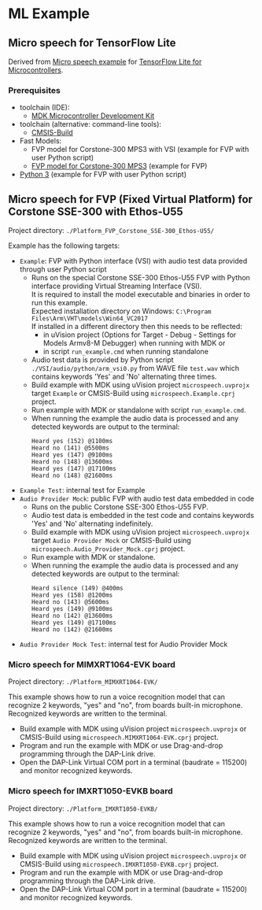 
# ML Example

## Micro speech for TensorFlow Lite

Derived from [Micro speech example](https://github.com/MDK-Packs/tensorflow-pack/tree/main/examples/micro_speech)
for [TensorFlow Lite for Microcontrollers](https://www.tensorflow.org/lite/microcontrollers).

### Prerequisites
 - toolchain (IDE):
   - [MDK Microcontroller Development Kit](https://www.keil.com/mdk5)
 - toolchain (alternative: command-line tools):
   - [CMSIS-Build](https://github.com/ARM-software/CMSIS_5/releases/download/5.7.0/cbuild_install.0.10.2.sh)
 - Fast Models:
   - FVP model for Corstone-300 MPS3 with VSI (example for FVP with user Python script)
   - [FVP model for Corstone-300 MPS3](https://developer.arm.com/tools-and-software/open-source-software/arm-platforms-software/arm-ecosystem-fvps)
     (example for FVP)
 - [Python 3](https://www.python.org/downloads/) (example for FVP with user Python script)

## Micro speech for FVP (Fixed Virtual Platform) for Corstone SSE-300 with Ethos-U55

Project directory: `./Platform_FVP_Corstone_SSE-300_Ethos-U55/`

Example has the following targets:
 - `Example`: FVP with Python interface (VSI) with audio test data provided through user Python script
    - Runs on the special Corstone SSE-300 Ethos-U55 FVP with Python interface providing Virtual Streaming Interface (VSI).<br/>
      It is required to install the model executable and binaries in order to run this example.<br/>
      Expected installation directory on Windows: `C:\Program Files\Arm\VHT\models\Win64_VC2017`<br/> 
      If installed in a different directory then this needs to be reflected:
       - in uVision project (Options for Target - Debug - Settings for Models Armv8-M Debugger) when running with MDK or
       - in script `run_example.cmd` when running standalone
    - Audio test data is provided by Python script `./VSI/audio/python/arm_vsi0.py` from WAVE file `test.wav` which contains keywords 'Yes' and 'No' alternating three times.
    - Build example with MDK using uVision project `microspeech.uvprojx` target `Example` or CMSIS-Build using `microspeech.Example.cprj` project.
    - Run example with MDK or standalone with script `run_example.cmd`.
    - When running the example the audio data is processed and any detected keywords are output to the terminal:
      ```
      Heard yes (152) @1100ms
      Heard no (141) @5500ms
      Heard yes (147) @9100ms
      Heard no (148) @13600ms
      Heard yes (147) @17100ms
      Heard no (148) @21600ms
      ```
 - `Example Test`: internal test for Example
 - `Audio Provider Mock`: public FVP with audio test data embedded in code
    - Runs on the public Corstone SSE-300 Ethos-U55 FVP.
    - Audio test data is embedded in the test code and contains keywords 'Yes' and 'No' alternating indefinitely.
    - Build example with MDK using uVision project `microspeech.uvprojx` target `Audio Provider Mock` or CMSIS-Build using `microspeech.Audio_Provider_Mock.cprj` project.
    - Run example with MDK or standalone.
    - When running the example the audio data is processed and any detected keywords are output to the terminal:
      ```
      Heard silence (149) @400ms
      Heard yes (158) @1200ms
      Heard no (143) @5600ms
      Heard yes (149) @9100ms
      Heard no (142) @13600ms
      Heard yes (149) @17100ms
      Heard no (142) @21600ms
      ```
 - `Audio Provider Mock Test`: internal test for Audio Provider Mock

### Micro speech for MIMXRT1064-EVK board

Project directory: `./Platform_MIMXRT1064-EVK/`

This example shows how to run a voice recognition model that can recognize 2 keywords, "yes" and "no",
from boards built-in microphone. Recognized keywords are written to the terminal.

 - Build example with MDK using uVision project `microspeech.uvprojx` or CMSIS-Build using `microspeech.MIMXRT1064-EVK.cprj` project.
 - Program and run the example with MDK or use Drag-and-drop programming through the DAP-Link drive.
 - Open the DAP-Link Virtual COM port in a terminal (baudrate = 115200) and monitor recognized keywords.

### Micro speech for IMXRT1050-EVKB board

Project directory: `./Platform_IMXRT1050-EVKB/`

This example shows how to run a voice recognition model that can recognize 2 keywords, "yes" and "no",
from boards built-in microphone. Recognized keywords are written to the terminal.

 - Build example with MDK using uVision project `microspeech.uvprojx` or CMSIS-Build using `microspeech.IMXRT1050-EVKB.cprj` project.
 - Program and run the example with MDK or use Drag-and-drop programming through the DAP-Link drive.
 - Open the DAP-Link Virtual COM port in a terminal (baudrate = 115200) and monitor recognized keywords.
